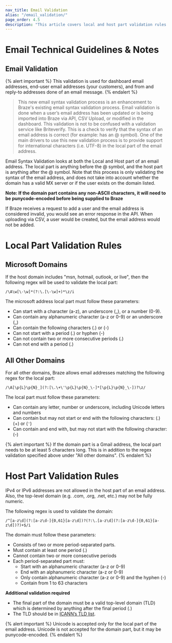 ```yaml
---
nav_title: Email Validation 
alias: "/email_validation/"
page_order: 4.5
description: "This article covers local and host part validation rules for email addresses"
---
```


# Email Technical Guidelines & Notes

## Email Validation

{% alert important %}
This validation is used for dashboard email addresses, end-user email addresses (your customers), and from and reply-to addresses done of an email message.
{% endalert %}

> This new email syntax validation process is an enhancement to Braze's existing email syntax validation process. Email validation is done when a user’s email address has been updated or is being imported into Braze via API, CSV Upload, or modified in the dashboard. This validation is not to be confused with a validation service like Briteverify. This is a check to verify that the syntax of an email address is correct (for example: has an @ symbol). One of the main drivers to use this new validation process is to provide support for international characters (i.e. UTF-8) in the local part of the email address.

Email Syntax Validation looks at both the Local and Host part of an email address. The local part is anything before the @ symbol, and the host part is anything after the @ symbol. Note that this process is only validating the syntax of the email address, and does not take into account whether the domain has a valid MX server or if the user exists on the domain listed.

__Note: If the domain part contains any non-ASCII characters, it will need to be punycode-encoded before being supplied to Braze__

If Braze receives a request to add a user and the email address is considered invalid, you would see an error response in the API. When uploading via CSV, a user would be created, but the email address would not be added.


# Local Part Validation Rules
## Microsoft Domains
If the host domain includes "msn, hotmail, outlook, or live", then the following regex will be used to validate the local part:


`/\A\w[\-\w]*(?:\.[\-\w]+)*\z/i`

The microsoft address local part must follow these parameters:

- Can start with a character (a-z), an underscore (_), or a number (0-9).  
- Can contain any alphanumeric character (a-z or 0-9) or an underscore (_)
- Can contain the following characters (.) or (-)
- Can not start with a period (.) or hyphen (-)
- Can not contain two or more consecutive periods (.)
- Can not end with a period (.)


## All Other Domains
For all other domains, Braze allows email addresses matching the following regex for the local part:


`/\A[\p{L}\p{N}_](?:[\.\+\'\p{L}\p{N}_\-]*[\p{L}\p{N}_\-])?\z/`

The local part must follow these parameters:
- Can contain any letter, number or underscore, including Unicode letters and numbers
- Can contain but may not start or end with the following characters: (.) (+) or (`'`)
- Can contain and end with, but may not start with the following character: (-)

{% alert important %}
If the domain part is a Gmail address, the local part needs to be at least 5 characters long. This is in addition to the regex validation specified above under "All other domains".
{% endalert %}


# Host Part Validation Rules
IPv4 or IPv6 addresses are not allowed in the host part of an email address. Also, the top-level domain (e.g. .com, .org, .net, etc.) may not be fully numeric.

The following regex is used to validate the domain:

`/^[a-z\d](?:[a-z\d-]{0,61}[a-z\d])?(?:\.[a-z\d](?:[a-z\d-]{0,61}[a-z\d])?)+$/i`

The domain must follow these parameters:

- Consists of two or more period-separated parts. 
- Must contain at least one period (.)
- Cannot contain two or more consecutive periods
- Each period-separated part must:
	- Start with an alphanumeric character (a-z or 0-9)
	- End with an alphanumeric character (a-z or 0-9)
	- Only contain alphanumeric character (a-z or 0-9) and the hyphen (-)
	- Contain from 1 to 63 characters

**Additional validation required** 
- The final part of the domain must be a valid top-level domain (TLD) which is determined by anything after the final period (.)
- The TLD should be in [ICANN’s TLD list][2].

{% alert important %}
Unicode is accepted only for the local part of the email address.
Unicode is not accepted for the domain part, but it may be punycode-encoded. 
{% endalert %}

[1]: https://github.com/afair/email_address
[2]: https://data.iana.org/TLD/tlds-alpha-by-domain.txt
[3]: {{site.baseurl}}/user_guide/message_building_by_channel/email/managing_user_subscriptions/#managing-user-subscriptions
